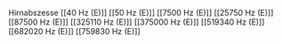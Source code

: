 Hirnabszesse
[[40 Hz (E)]]
[[50 Hz (E)]]
[[7500 Hz (E)]]
[[25750 Hz (E)]]
[[87500 Hz (E)]]
[[325110 Hz (E)]]
[[375000 Hz (E)]]
[[519340 Hz (E)]]
[[682020 Hz (E)]]
[[759830 Hz (E)]]